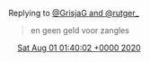 Replying to [@GrisjaG and @rutger\_](https://twitter.com/@GrisjaG/status/1289080732032344064)

> en geen geld voor zangles

<img src="../../media/tweet.ico" width="12" /> [Sat Aug 01 01:40:02 +0000 2020](https://twitter.com/DromerDenker/status/1289375305157636099)